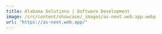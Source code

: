 ```yaml
---
title: Alabama Solutions | Software Development
image: /src/content/showcase/_images/as-next.web.app.webp
url: "https://as-next.web.app/"
---
```

